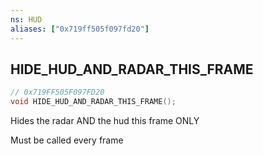 ```yaml
---
ns: HUD
aliases: ["0x719ff505f097fd20"]
---
```

## HIDE_HUD_AND_RADAR_THIS_FRAME

```c
// 0x719FF505F097FD20
void HIDE_HUD_AND_RADAR_THIS_FRAME();
```

Hides the radar AND the hud this frame ONLY

Must be called every frame

